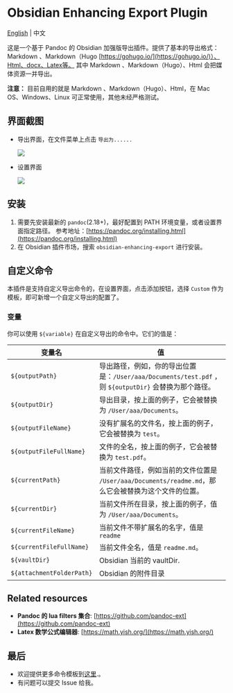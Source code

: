 # Obsidian Enhancing Export Plugin

[English](https://github.com/mokeyish/obsidian-enhancing-export/blob/master/README.md) | 中文

这是一个基于 Pandoc 的 Obsidian 加强版导出插件。提供了基本的导出格式：Markdown 、Markdown（Hugo [https://gohugo.io/](https://gohugo.io/)）、Html、docx、Latex等。
其中 Markdown 、Markdown（Hugo）、Html 会把媒体资源一并导出。

**注意：** 目前自用的就是 Markdown 、Markdown（Hugo）、Html，在 Mac OS、Windows、Linux 可正常使用，其他未经严格测试。

## 界面截图
- 导出界面，在文件菜单上点击 `导出为......`
   
   ![](https://raw.githubusercontent.com/mokeyish/obsidian-enhancing-export/master/screenshot/exportview_zh-CN.png)
- 设置界面
   
   ![](https://raw.githubusercontent.com/mokeyish/obsidian-enhancing-export/master/screenshot/settingview_zh-CN.png)

## 安装
1. 需要先安装最新的 `pandoc`(2.18+)，最好配置到 PATH 环境变量，或者设置界面指定路径。
   参考地址：[https://pandoc.org/installing.html](https://pandoc.org/installing.html)
2. 在 Obsidian 插件市场，搜索 `obsidian-enhancing-export` 进行安装。

## 自定义命令

本插件是支持自定义导出命令的，在设置界面，点击添加按钮，选择 `Custom` 作为模板，即可新增一个自定义导出的配置了。

### 变量
你可以使用 `${variable}` 在自定义导出的命令中。它们的值是：

| 变量名 | 值 |
| -- | -- |
| `${outputPath}` |导出路径，例如，你的导出位置是：`/User/aaa/Documents/test.pdf` ，则 `${outputDir}` 会替换为那个路径。|
| `${outputDir}` | 导出目录，按上面的例子，它会被替换为 `/User/aaa/Documents`。 |
| `${outputFileName}` | 没有扩展名的文件名，按上面的例子，它会被替换为 `test`。 |
| `${outputFileFullName}` | 文件的全名，按上面的例子，它会被替换为 `test.pdf`。 |
| `${currentPath}` | 当前文件路径，例如当前的文件位置是 `/User/aaa/Documents/readme.md`，那么它会被替换为这个文件的位置。 |
| `${currentDir}` | 当前文件所在目录，按上面的例子，值为  `/User/aaa/Documents`。 |
| `${currentFileName}` | 当前文件不带扩展名的名字，值是 `readme` |
| `${currentFileFullName}` | 当前文件全名，值是 `readme.md`。 |
| `${vaultDir}`            | Obsidian 当前的 vaultDir.        |
| `${attachmentFolderPath}`| Obsidian 的附件目录 |

## Related resources

- **Pandoc 的 lua filters 集合**: [https://github.com/pandoc-ext](https://github.com/pandoc-ext) 
- **Latex 数学公式编辑器**: [https://math.yish.org/](https://math.yish.org/)

## 最后

- 欢迎提供更多命令模板到[这里](src/export_command_templates.ts).。
- 有问题可以提交 Issue 给我。

